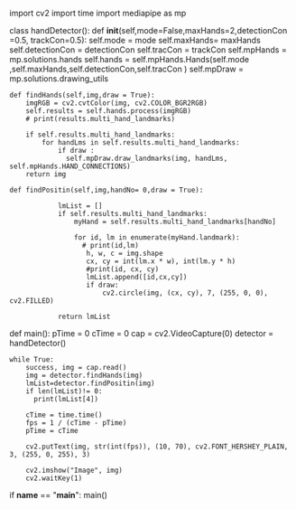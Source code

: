 import cv2
import time
import mediapipe as mp

class handDetector():
    def __init__(self,mode=False,maxHands=2,detectionCon =0.5, trackCon=0.5):
        self.mode = mode
        self.maxHands= maxHands
        self.detectionCon = detectionCon
        self.tracCon = trackCon
        self.mpHands = mp.solutions.hands
        self.hands = self.mpHands.Hands(self.mode ,self.maxHands,self.detectionCon,self.tracCon )
        self.mpDraw = mp.solutions.drawing_utils

    def findHands(self,img,draw = True):
        imgRGB = cv2.cvtColor(img, cv2.COLOR_BGR2RGB)
        self.results = self.hands.process(imgRGB)
        # print(results.multi_hand_landmarks)

        if self.results.multi_hand_landmarks:
            for handLms in self.results.multi_hand_landmarks:
                if draw :
                  self.mpDraw.draw_landmarks(img, handLms, self.mpHands.HAND_CONNECTIONS)
        return img

    def findPositin(self,img,handNo= 0,draw = True):

                lmList = []
                if self.results.multi_hand_landmarks:
                    myHand = self.results.multi_hand_landmarks[handNo]

                    for id, lm in enumerate(myHand.landmark):
                      # print(id,lm)
                       h, w, c = img.shape
                       cx, cy = int(lm.x * w), int(lm.y * h)
                       #print(id, cx, cy)
                       lmList.append([id,cx,cy])
                       if draw:
                           cv2.circle(img, (cx, cy), 7, (255, 0, 0), cv2.FILLED)

                return lmList




def main():
    pTime = 0
    cTime = 0
    cap = cv2.VideoCapture(0)
    detector = handDetector()

    while True:
        success, img = cap.read()
        img = detector.findHands(img)
        lmList=detector.findPositin(img)
        if len(lmList)!= 0:
          print(lmList[4])

        cTime = time.time()
        fps = 1 / (cTime - pTime)
        pTime = cTime

        cv2.putText(img, str(int(fps)), (10, 70), cv2.FONT_HERSHEY_PLAIN, 3, (255, 0, 255), 3)

        cv2.imshow("Image", img)
        cv2.waitKey(1)

if __name__ == "__main__":
    main()
